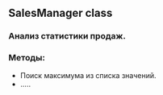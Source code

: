 ## SalesManager class
### Анализ статистики продаж.
### Методы:
- Поиск максимума из списка значений.
- .....
